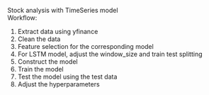 Stock analysis with TimeSeries model<br>
Workflow:<br>
1. Extract data using yfinance<br>
2. Clean the data<br>
3. Feature selection for the corresponding model<br>
4. For LSTM model, adjust the window_size and train test splitting<br>
5. Construct the model<br>
6. Train the model<br>
7. Test the model using the test data<br>
8. Adjust the hyperparameters
